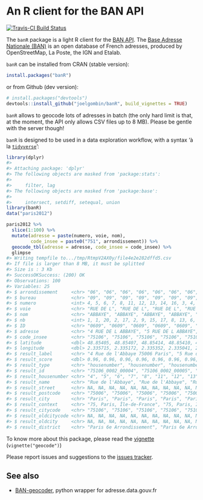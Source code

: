 
<!-- README.md is generated from README.Rmd. Please edit that file -->

# An R client for the BAN API

[![Travis-CI Build
Status](https://travis-ci.org/joelgombin/banR.svg?branch=master)](https://travis-ci.org/joelgombin/banR)

The `banR` package is a light R client for the [BAN
API](https://adresse.data.gouv.fr/api/). The [Base Adresse Nationale
(BAN)](https://adresse.data.gouv.fr/) is an open database of French
adresses, produced by OpenStreetMap, La Poste, the IGN and Etalab.

`banR` can be installed from CRAN (stable version):

``` r
install.packages("banR")
```

or from Github (dev version):

``` r
# install.packages("devtools")
devtools::install_github("joelgombin/banR", build_vignettes = TRUE)
```

`banR` allows to geocode lots of adresses in batch (the only hard limit
is that, at the moment, the API only allows CSV files up to 8 MB).
Please be gentle with the server though\!

`banR` is designed to be used in a data exploration workflow, with a
syntax ‘à la [`tidyverse`](http://tidyverse.org)’:

``` r
library(dplyr)
#> 
#> Attaching package: 'dplyr'
#> The following objects are masked from 'package:stats':
#> 
#>     filter, lag
#> The following objects are masked from 'package:base':
#> 
#>     intersect, setdiff, setequal, union
library(banR)
data("paris2012")

paris2012 %>%
  slice(1:100) %>%
  mutate(adresse = paste(numero, voie, nom),
         code_insee = paste0("751", arrondissement)) %>% 
  geocode_tbl(adresse = adresse, code_insee = code_insee) %>%
  glimpse
#> Writing tempfile to.../tmp/RtmpV2AX0y/file4e2e282dffd5.csv
#> If file is larger than 8 MB, it must be splitted
#> Size is : 3 Kb
#> SuccessOKSuccess: (200) OK
#> Observations: 100
#> Variables: 25
#> $ arrondissement     <chr> "06", "06", "06", "06", "06", "06", "06", "06", "0…
#> $ bureau             <chr> "09", "09", "09", "09", "09", "09", "09", "09", "0…
#> $ numero             <int> 4, 5, 6, 7, 8, 11, 12, 13, 14, 16, 3, 4, 5, 6, 7, …
#> $ voie               <chr> "RUE DE L", "RUE DE L", "RUE DE L", "RUE DE L", "R…
#> $ nom                <chr> "ABBAYE", "ABBAYE", "ABBAYE", "ABBAYE", "ABBAYE", …
#> $ nb                 <int> 1, 1, 20, 2, 17, 2, 9, 15, 17, 8, 13, 6, 6, 3, 9, …
#> $ ID                 <chr> "0609", "0609", "0609", "0609", "0609", "0609", "0…
#> $ adresse            <chr> "4 RUE DE L ABBAYE", "5 RUE DE L ABBAYE", "6 RUE D…
#> $ code_insee         <chr> "75106", "75106", "75106", "75106", "75106", "7510…
#> $ latitude           <dbl> 48.85405, 48.85407, 48.85414, 48.85410, 48.85425, …
#> $ longitude          <dbl> 2.335715, 2.335172, 2.335352, 2.335041, 2.334903, …
#> $ result_label       <chr> "4 Rue de l'Abbaye 75006 Paris", "5 Rue de l'Abbay…
#> $ result_score       <dbl> 0.96, 0.96, 0.96, 0.96, 0.96, 0.96, 0.96, 0.96, 0.…
#> $ result_type        <chr> "housenumber", "housenumber", "housenumber", "hous…
#> $ result_id          <chr> "75106_0002_00004", "75106_0002_00005", "75106_000…
#> $ result_housenumber <chr> "4", "5", "6", "7", "8", "11", "12", "13", "14", "…
#> $ result_name        <chr> "Rue de l'Abbaye", "Rue de l'Abbaye", "Rue de l'Ab…
#> $ result_street      <chr> NA, NA, NA, NA, NA, NA, NA, NA, NA, NA, NA, NA, NA…
#> $ result_postcode    <chr> "75006", "75006", "75006", "75006", "75006", "7500…
#> $ result_city        <chr> "Paris", "Paris", "Paris", "Paris", "Paris", "Pari…
#> $ result_context     <chr> "75, Paris, Île-de-France", "75, Paris, Île-de-Fra…
#> $ result_citycode    <chr> "75106", "75106", "75106", "75106", "75106", "7510…
#> $ result_oldcitycode <chr> NA, NA, NA, NA, NA, NA, NA, NA, NA, NA, NA, NA, NA…
#> $ result_oldcity     <chr> NA, NA, NA, NA, NA, NA, NA, NA, NA, NA, NA, NA, NA…
#> $ result_district    <chr> "Paris 6e Arrondissement", "Paris 6e Arrondissemen…
```

To know more about this package, please read the
[vignette](http://joelgombin.github.io/banR/articles/geocode.html)
(`vignette("geocode")`)

Please report issues and suggestions to the [issues
tracker](https://github.com/joelgombin/banR/issues).

## See also

  - [BAN-geocoder](https://github.com/atao/BAN-Geocoder), python wrapper
    for adresse.data.gouv.fr
